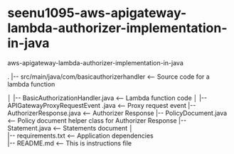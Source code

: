 # seenu1095-aws-apigateway-lambda-authorizer-implementation-in-java
aws-apigateway-lambda-authorizer-implementation-in-java

.
|-- src/main/java/com/basicauthorizerhandler                 <-- Source code for a lambda function

│   |-- BasicAuthorizationHandler.java                       <-- Lambda function code
│   |-- APIGatewayProxyRequestEvent .java                    <-- Proxy request event
    |-- AuthorizerResponse.java                              <-- Authorizer Response 
    |-- PolicyDocument.java                                  <-- Policy document helper class 
                                                                 for Authorizer Response 
    |-- Statement.java                                       <-- Statements document
│   
|-- requirements.txt                                         <-- Application dependencies                  
|-- README.md                                                <-- This is instructions file
